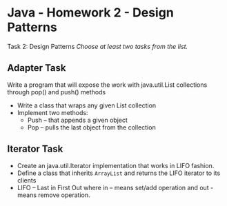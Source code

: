 # Java - Homework 2 - Design Patterns

Task 2: Design Patterns
*Choose at least two tasks from the list.*

## Adapter Task
Write a program that will expose the work with java.util.List collections through pop() and push() methods
- Write a class that wraps any given List collection
- Implement two methods:
  - Push – that appends a given object
  - Pop – pulls the last object from the collection

## Iterator Task
- Create an java.util.Iterator  implementation that works in LIFO fashion.
- Define a class that inherits `ArrayList` and returns the LIFO iterator to its clients
- LIFO – Last in First Out where in – means set/add operation and out -means remove operation.